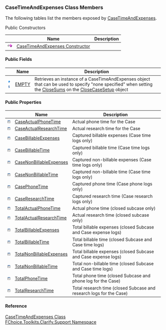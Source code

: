 ﻿### CaseTimeAndExpenses Class Members

The following tables list the members exposed by [CaseTimeAndExpenses](FChoice.Toolkits.Clarify~FChoice.Toolkits.Clarify.Support.CaseTimeAndExpenses.md).

Public Constructors

|   | Name | Description |
| --- | --- | --- |
| ![Public Constructor](dotnetimages/publicConstructor.png) | [CaseTimeAndExpenses Constructor](FChoice.Toolkits.Clarify~FChoice.Toolkits.Clarify.Support.CaseTimeAndExpenses~_ctor().md) |   |



#### Public Fields

|   | Name | Description |
| --- | --- | --- |
| ![Public Field](dotnetimages/publicField.png)![static (Shared in Visual Basic)](dotnetimages/static.png) | [EMPTY](FChoice.Toolkits.Clarify~FChoice.Toolkits.Clarify.Support.CaseTimeAndExpenses~EMPTY.md) | Retrieves an instance of a CaseTimeAndExpenses object that can be used to specify "none specified" when setting the [CloseSums](FChoice.Toolkits.Clarify~FChoice.Toolkits.Clarify.Support.CloseCaseSetup~CloseSums.md) on the [CloseCaseSetup](FChoice.Toolkits.Clarify~FChoice.Toolkits.Clarify.Support.CloseCaseSetup.md) object   |



#### Public Properties

|   | Name | Description |
| --- | --- | --- |
| ![Public Property](dotnetimages/publicProperty.png) | [CaseActualPhoneTime](FChoice.Toolkits.Clarify~FChoice.Toolkits.Clarify.Support.CaseTimeAndExpenses~CaseActualPhoneTime.md) | Actual phone time for the Case   |
| ![Public Property](dotnetimages/publicProperty.png) | [CaseActualResearchTime](FChoice.Toolkits.Clarify~FChoice.Toolkits.Clarify.Support.CaseTimeAndExpenses~CaseActualResearchTime.md) | Actual research time for the Case   |
| ![Public Property](dotnetimages/publicProperty.png) | [CaseBillableExpenses](FChoice.Toolkits.Clarify~FChoice.Toolkits.Clarify.Support.CaseTimeAndExpenses~CaseBillableExpenses.md) | Captured billable expenses (Case time logs only)   |
| ![Public Property](dotnetimages/publicProperty.png) | [CaseBillableTime](FChoice.Toolkits.Clarify~FChoice.Toolkits.Clarify.Support.CaseTimeAndExpenses~CaseBillableTime.md) | Captured billable time (Case time logs only)   |
| ![Public Property](dotnetimages/publicProperty.png) | [CaseNonBillableExpenses](FChoice.Toolkits.Clarify~FChoice.Toolkits.Clarify.Support.CaseTimeAndExpenses~CaseNonBillableExpenses.md) | Captured non-billable expenses (Case time logs only)   |
| ![Public Property](dotnetimages/publicProperty.png) | [CaseNonBillableTime](FChoice.Toolkits.Clarify~FChoice.Toolkits.Clarify.Support.CaseTimeAndExpenses~CaseNonBillableTime.md) | Captured non-billable time (Case time logs only)   |
| ![Public Property](dotnetimages/publicProperty.png) | [CasePhoneTime](FChoice.Toolkits.Clarify~FChoice.Toolkits.Clarify.Support.CaseTimeAndExpenses~CasePhoneTime.md) | Captured phone time (Case phone logs only)   |
| ![Public Property](dotnetimages/publicProperty.png) | [CaseResearchTime](FChoice.Toolkits.Clarify~FChoice.Toolkits.Clarify.Support.CaseTimeAndExpenses~CaseResearchTime.md) | Captured research time (Case research logs only)   |
| ![Public Property](dotnetimages/publicProperty.png) | [TotalActualPhoneTime](FChoice.Toolkits.Clarify~FChoice.Toolkits.Clarify.Support.CaseTimeAndExpenses~TotalActualPhoneTime.md) | Actual phone time (closed subcase only)   |
| ![Public Property](dotnetimages/publicProperty.png) | [TotalActualResearchTime](FChoice.Toolkits.Clarify~FChoice.Toolkits.Clarify.Support.CaseTimeAndExpenses~TotalActualResearchTime.md) | Actual research time (closed subcase only)   |
| ![Public Property](dotnetimages/publicProperty.png) | [TotalBillableExpenses](FChoice.Toolkits.Clarify~FChoice.Toolkits.Clarify.Support.CaseTimeAndExpenses~TotalBillableExpenses.md) | Total billable expenses (closed Subcase and Case expense logs)   |
| ![Public Property](dotnetimages/publicProperty.png) | [TotalBillableTime](FChoice.Toolkits.Clarify~FChoice.Toolkits.Clarify.Support.CaseTimeAndExpenses~TotalBillableTime.md) | Total billable time (closed Subcase and Case time logs)   |
| ![Public Property](dotnetimages/publicProperty.png) | [TotalNonBillableExpenses](FChoice.Toolkits.Clarify~FChoice.Toolkits.Clarify.Support.CaseTimeAndExpenses~TotalNonBillableExpenses.md) | Total billable expenses (closed Subcase and Case expense logs)   |
| ![Public Property](dotnetimages/publicProperty.png) | [TotalNonBillableTime](FChoice.Toolkits.Clarify~FChoice.Toolkits.Clarify.Support.CaseTimeAndExpenses~TotalNonBillableTime.md) | Total non-billable time (closed Subcase and Case time logs)   |
| ![Public Property](dotnetimages/publicProperty.png) | [TotalPhoneTime](FChoice.Toolkits.Clarify~FChoice.Toolkits.Clarify.Support.CaseTimeAndExpenses~TotalPhoneTime.md) | Total phone time (closed Subcase and phone log for the Case)   |
| ![Public Property](dotnetimages/publicProperty.png) | [TotalResearchTime](FChoice.Toolkits.Clarify~FChoice.Toolkits.Clarify.Support.CaseTimeAndExpenses~TotalResearchTime.md) | Total research time (closed Subcase and research logs for the Case)   |





#### Reference

[CaseTimeAndExpenses Class](FChoice.Toolkits.Clarify~FChoice.Toolkits.Clarify.Support.CaseTimeAndExpenses.md)  
[FChoice.Toolkits.Clarify.Support Namespace](FChoice.Toolkits.Clarify~FChoice.Toolkits.Clarify.Support_namespace.md)